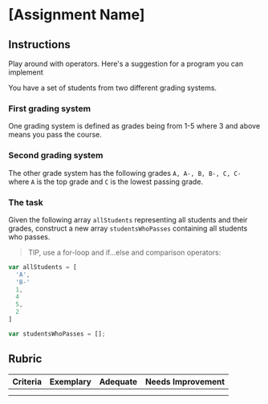 # [Assignment Name]

## Instructions

Play around with operators. Here's a suggestion for a program you can implement

You have a set of students from two different grading systems.

### First grading system

One grading system is defined as grades being from 1-5 where 3 and above means you pass the course.

### Second grading system

The other grade system has the following grades `A, A-, B, B-, C, C-` where `A` is the top grade and `C` is the lowest passing grade.

### The task

Given the following array `allStudents` representing all students and their grades, construct a new array `studentsWhoPasses` containing all students who passes.

> TIP, use a for-loop and if...else and comparison operators:

```javascript
var allStudents = [
  'A',
  'B-'
  1,
  4
  5,
  2
]

var studentsWhoPasses = [];
```

## Rubric

Criteria | Exemplary | Adequate | Needs Improvement
--- | --- | --- | -- |
||||
||||
